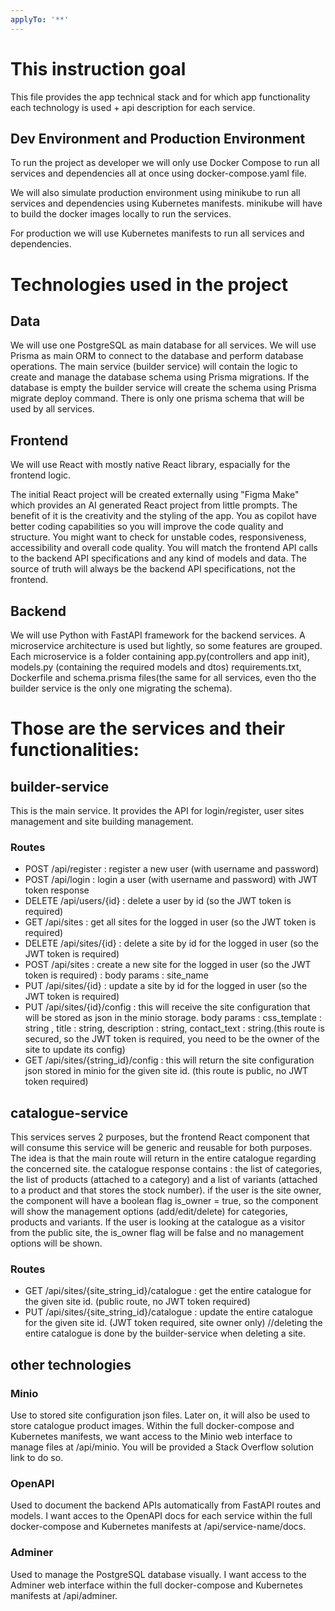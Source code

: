 ```yaml
---
applyTo: '**'
---
```

# This instruction goal 

This file provides the app technical stack and for which app functionality each technology is used + api description for each service.

## Dev Environment and Production Environment
To run the project as developer we will only use Docker Compose to run all services and dependencies all at once using docker-compose.yaml file.

We will also simulate production environment using minikube to run all services and dependencies using Kubernetes manifests. minikube will have to build the docker images locally to run the services.

For production we will use Kubernetes manifests to run all services and dependencies.

# Technologies used in the project

## Data

We will use one PostgreSQL as main database for all services.
We will use Prisma as main ORM to connect to the database and perform database operations.
The main service (builder service) will contain the logic to create and manage the database schema using Prisma migrations.
If the database is empty the builder service will create the schema using Prisma migrate deploy command.
There is only one prisma schema that will be used by all services.

## Frontend

We will use React with mostly native React library, espacially for the frontend logic.

The initial React project will be created externally using "Figma Make" which provides an AI generated React project from little prompts. The benefit of it is the creativity and the styling of the app. You as copilot have better coding capabilities so you will improve the code quality and structure.
You might want to check for unstable codes, responsiveness, accessibility and overall code quality.
You will match the frontend API calls to the backend API specifications and any kind of models and data. The source of truth will always be the backend API specifications, not the frontend.

## Backend

We will use Python with FastAPI framework for the backend services.
A microservice architecture is used but lightly, so some features are grouped.
Each microservice is a folder containing app.py(controllers and app init), models.py (containing the required models and dtos) requirements.txt, Dockerfile and schema.prisma files(the same for all services, even tho the builder service is the only one migrating the schema).

# Those are the services and their functionalities:

## builder-service

This is the main service. It provides the API for login/register, user sites management and site building management.

### Routes
- POST /api/register : register a new user (with username and password)
- POST /api/login : login a user (with username and password) with JWT token response
- DELETE /api/users/{id} : delete a user by id (so the JWT token is required)
- GET /api/sites : get all sites for the logged in user (so the JWT token is required)
- DELETE /api/sites/{id} : delete a site by id for the logged in user (so the JWT token is required)
- POST /api/sites : create a new site for the logged in user (so the JWT token is required) : body params : site_name 
- PUT /api/sites/{id} : update a site by id for the logged in user (so the JWT token is required)
- PUT /api/sites/{id}/config : this will receive the site configuration that will be stored as json in the minio storage. body params : css_template : string , title : string, description : string, contact_text : string.(this route is secured, so the JWT token is required, you need to be the owner of the site to update its config)
- GET /api/sites/{string_id}/config : this will return the site configuration json stored in minio for the given site id. (this route is public, no JWT token required)

## catalogue-service
This services serves 2 purposes, but the frontend React component that will consume this service will be generic and reusable for both purposes.
The idea is that the main route will return in the entire catalogue regarding the concerned site. the catalogue response contains : the list of categories, the list of products (attached to a category) and a list of variants (attached to a product and that stores the stock number). if the user is the site owner, the component will have a boolean flag is_owner = true, so the component will show the management options (add/edit/delete) for categories, products and variants.
If the user is looking at the catalogue as a visitor from the public site, the is_owner flag will be false and no management options will be shown.
### Routes
- GET /api/sites/{site_string_id}/catalogue : get the entire catalogue for the given site id. (public route, no JWT token required)
- PUT /api/sites/{site_string_id}/catalogue : update the entire catalogue for the given site id. (JWT token required, site owner only)
//deleting the entire catalogue is done by the builder-service when deleting a site.

## other technologies

### Minio

Use to stored site configuration json files.
Later on, it will also be used to store catalogue product images.
Within the full docker-compose and Kubernetes manifests, we want access to the Minio web interface to manage files at /api/minio. You will be provided a Stack Overflow solution link to do so.

### OpenAPI

Used to document the backend APIs automatically from FastAPI routes and models.
I want acces to the OpenAPI docs for each service within the full docker-compose and Kubernetes manifests at /api/service-name/docs.

### Adminer

Used to manage the PostgreSQL database visually.
I want access to the Adminer web interface within the full docker-compose and Kubernetes manifests at /api/adminer.


